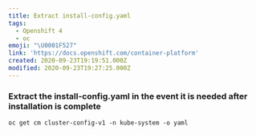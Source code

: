 ```yaml
---
title: Extract install-config.yaml
tags:
  - Openshift 4
  - oc
emoji: "\U0001F527"
link: 'https://docs.openshift.com/container-platform'
created: 2020-09-23T19:19:51.000Z
modified: 2020-09-23T19:27:25.000Z
---
```


### Extract the install-config.yaml in the event it is needed after installation is complete

```
oc get cm cluster-config-v1 -n kube-system -o yaml
```
